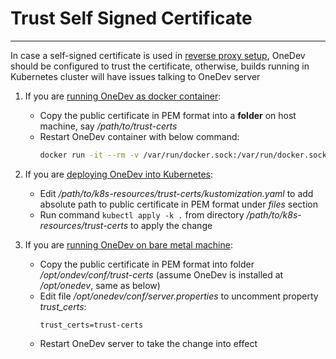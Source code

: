 # Trust Self Signed Certificate
---

In case a self-signed certificate is used in [reverse proxy setup](reverse-proxy-setup.md), OneDev should be configured to trust the certificate, otherwise, builds running in Kubernetes cluster will have issues talking to OneDev server

1. If you are [running OneDev as docker container](run-as-docker-container.md):
    * Copy the public certificate in PEM format into a **folder** on host machine, say _/path/to/trust-certs_
    * Restart OneDev container with below command:
      ```bash
      docker run -it --rm -v /var/run/docker.sock:/var/run/docker.sock -v $(which docker):/usr/bin/docker -v /opt/onedev:/opt/onedev -v /path/to/trust-certs:/opt/onedev/conf/trust-certs -e trust_certs=trust-certs -p 6610:6610 1dev/server
      ```
1. If you are [deploying OneDev into Kubernetes](deploy-into-k8s.md):
    *  Edit _/path/to/k8s-resources/trust-certs/kustomization.yaml_ to add absolute path to public certificate in PEM format under _files_ section
    * Run command `kubectl apply -k .` from directory _/path/to/k8s-resources/trust-certs_ to apply the change

1. If you are  [running OneDev on bare metal machine](run-on-bare-metal-machine.md):
    * Copy the public certificate in PEM format into folder _/opt/ondev/conf/trust-certs_ (assume OneDev is installed at _/opt/onedev_, same as below)
    * Edit file _/opt/onedev/conf/server.properties_ to uncomment property _trust_certs_:
      ```properties
      trust_certs=trust-certs
      ```
    * Restart OneDev server to take the change into effect